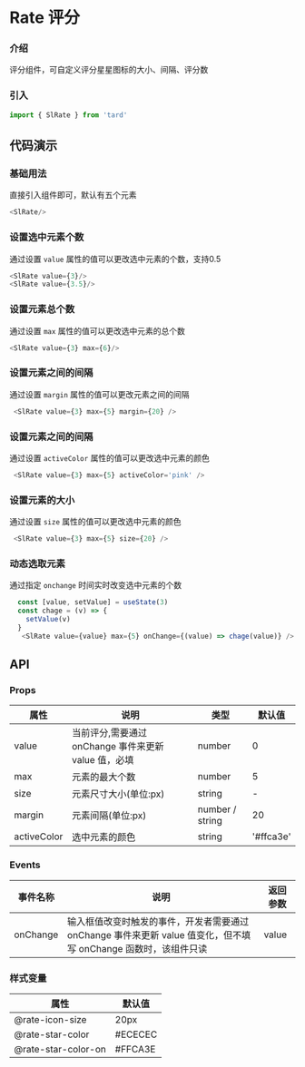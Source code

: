 # Rate 评分
### 介绍
评分组件，可自定义评分星星图标的大小、间隔、评分数
### 引入
~~~js
import { SlRate } from 'tard'
~~~
## 代码演示
### 基础用法
直接引入组件即可，默认有五个元素
~~~js
<SlRate/>
~~~

### 设置选中元素个数
通过设置 `value` 属性的值可以更改选中元素的个数，支持0.5
~~~js
<SlRate value={3}/>
<SlRate value={3.5}/>
~~~
### 设置元素总个数
通过设置 `max` 属性的值可以更改选中元素的总个数
~~~js
<SlRate value={3} max={6}/>
~~~

### 设置元素之间的间隔
通过设置 `margin` 属性的值可以更改元素之间的间隔
~~~js
 <SlRate value={3} max={5} margin={20} />
~~~

### 设置元素之间的间隔
通过设置 `activeColor` 属性的值可以更改选中元素的颜色
~~~js
 <SlRate value={3} max={5} activeColor='pink' />
~~~


### 设置元素的大小
通过设置 `size` 属性的值可以更改选中元素的颜色
~~~js
 <SlRate value={3} max={5} size={20} />
~~~

### 动态选取元素
通过指定 `onchange` 时间实时改变选中元素的个数
~~~js
  const [value, setValue] = useState(3)
  const chage = (v) => {
    setValue(v)
  }
   <SlRate value={value} max={5} onChange={(value) => chage(value)} />
~~~




## API
### Props
|  属性   | 说明  | 类型 | 默认值 |
|  ----  | ----  | ---- | ---- |
| value | 当前评分,需要通过 onChange 事件来更新 value 值，必填 | number | 0 |
| max | 元素的最大个数 | number | 5 |
| size | 元素尺寸大小(单位:px) | string | - |
| margin | 元素间隔(单位:px) | number / string	 | 20 |
| activeColor | 选中元素的颜色 | string | '#ffca3e' |

### Events
|  事件名称   | 说明  | 返回参数 |
|  ----      | ---- |   ----  |
|  onChange  | 输入框值改变时触发的事件，开发者需要通过 onChange 事件来更新 value 值变化，但不填写 onChange 函数时，该组件只读  | value |

### 样式变量
|  属性   | 默认值 |
|  ----  | ---- |
| @rate-icon-size | 20px |
| @rate-star-color | #ECECEC |
| @rate-star-color-on | #FFCA3E |